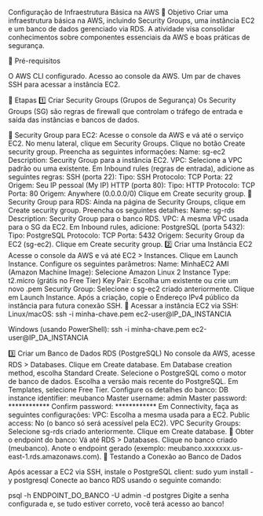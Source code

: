 Configuração de Infraestrutura Básica na AWS
📌 Objetivo
Criar uma infraestrutura básica na AWS, incluindo Security Groups, uma instância EC2 e um banco de dados gerenciado via RDS. A atividade visa consolidar conhecimentos sobre componentes essenciais da AWS e boas práticas de segurança.

📌 Pré-requisitos

O AWS CLI configurado.
Acesso ao console da AWS.
Um par de chaves SSH para acessar a instância EC2.

📌 Etapas
1️⃣ Criar Security Groups (Grupos de Segurança)
Os Security Groups (SG) são regras de firewall que controlam o tráfego de entrada e saída das instâncias e bancos de dados.

🔹 Security Group para EC2:
Acesse o console da AWS e vá até o serviço EC2.
No menu lateral, clique em Security Groups.
Clique no botão Create security group.
Preencha as seguintes informações:
Name: sg-ec2
Description: Security Group para a instância EC2.
VPC: Selecione a VPC padrão ou uma existente.
Em Inbound rules (regras de entrada), adicione as seguintes regras:
SSH (porta 22):
Tipo: SSH
Protocolo: TCP
Porta: 22
Origem: Seu IP pessoal (My IP)
HTTP (porta 80):
Tipo: HTTP
Protocolo: TCP
Porta: 80
Origem: Anywhere (0.0.0.0/0)
Clique em Create security group.
🔹 Security Group para RDS:
Ainda na página de Security Groups, clique em Create security group.
Preencha os seguintes detalhes:
Name: sg-rds
Description: Security Group para o banco RDS.
VPC: A mesma VPC usada para o SG da EC2.
Em Inbound rules, adicione:
PostgreSQL (porta 5432):
Tipo: PostgreSQL
Protocolo: TCP
Porta: 5432
Origem: Security Group da EC2 (sg-ec2).
Clique em Create security group.
2️⃣ Criar uma Instância EC2
Acesse o console da AWS e vá até EC2 > Instances.
Clique em Launch Instance.
Configure os seguintes parâmetros:
Name: MinhaEC2
AMI (Amazon Machine Image): Selecione Amazon Linux 2
Instance Type: t2.micro (grátis no Free Tier)
Key Pair: Escolha um existente ou crie um novo .pem
Security Group: Selecione o sg-ec2 criado anteriormente.
Clique em Launch Instance.
Após a criação, copie o Endereço IPv4 público da instância para futura conexão SSH.
🔹 Acessar a instância EC2 via SSH:
Linux/macOS:
ssh -i minha-chave.pem ec2-user@IP_DA_INSTANCIA

Windows (usando PowerShell):
ssh -i minha-chave.pem ec2-user@IP_DA_INSTANCIA

3️⃣ Criar um Banco de Dados RDS (PostgreSQL)
No console da AWS, acesse RDS > Databases.
Clique em Create database.
Em Database creation method, escolha Standard Create.
Selecione o PostgreSQL como o motor de banco de dados.
Escolha a versão mais recente do PostgreSQL.
Em Templates, selecione Free Tier.
Configure os detalhes do banco:
DB instance identifier: meubanco
Master username: admin
Master password: ************
Confirm password: ************
Em Connectivity, faça as seguintes configurações:
VPC: Escolha a mesma usada para a EC2.
Public access: No (o banco só será acessível pela EC2).
VPC Security Groups: Selecione sg-rds criado anteriormente.
Clique em Create database.
🔹 Obter o endpoint do banco:
Vá até RDS > Databases.
Clique no banco criado (meubanco).
Anote o endpoint gerado (exemplo: meubanco.xxxxxxx.us-east-1.rds.amazonaws.com).
📌 Testando a Conexão ao Banco de Dados

Após acessar a EC2 via SSH, instale o PostgreSQL client:
sudo yum install -y postgresql
Conecte ao banco RDS usando o seguinte comando:

psql -h ENDPOINT_DO_BANCO -U admin -d postgres
Digite a senha configurada e, se tudo estiver correto, você terá acesso ao banco!

